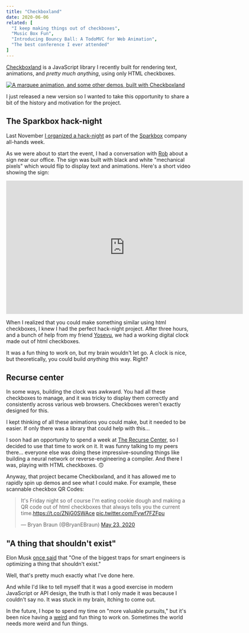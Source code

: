 ```yaml
---
title: "Checkboxland"
date: 2020-06-06
related: [
  "I keep making things out of checkboxes",
  "Music Box Fun",
  "Introducing Bouncy Ball: A TodoMVC for Web Animation",
  "The best conference I ever attended"
]
---
```


[Checkboxland]({{site.url}}/checkboxland) is a JavaScript library I recently built for rendering text, animations, and *pretty much anything*, using only HTML checkboxes.

<div class="center">
  <a href="{{site.url}}/checkboxland">
    <img src="{{site.url}}/assets/images/cbl-demos.gif" alt="A marquee animation, and some other demos, built with Checkboxland" />
  </a>
</div>

I just released a new version so I wanted to take this opportunity to share a bit of the history and motivation for the project.

## The Sparkbox hack-night

Last November [I organized a hack-night](https://twitter.com/cromwellryan/status/1195178065137217538) as part of the [Sparkbox](https://seesparkbox.com) company all-hands week.

As we were about to start the event, I had a conversation with [Rob](https://twitter.com/robtarr) about a sign near our office. The sign was built with black and white "mechanical pixels" which would flip to display text and animations. Here's a short video showing the sign:

<iframe width="640" height="360" src="https://www.youtube.com/embed/eRgpd-r43l8" frameborder="0" allow="accelerometer; autoplay; encrypted-media; gyroscope; picture-in-picture" allowfullscreen></iframe>

When I realized that you could make something similar using html checkboxes, I knew I had the perfect hack-night project. After three hours, and a bunch of help from my friend [Yosevu](https://twitter.com/yosevu), we had a working digital clock made out of html checkboxes.

It was a fun thing to work on, but my brain wouldn't let go. A clock is nice, but theoretically, you could build *anything* this way. Right?

## Recurse center

In some ways, building the clock was awkward. You had all these checkboxes to manage, and it was tricky to display them correctly and consistently across various web browsers. Checkboxes weren't exactly designed for this.

I kept thinking of all these animations you could make, but it needed to be easier. If only there was a library that could help with this...

I soon had an opportunity to spend a week at [The Recurse Center](https://www.recurse.com/), so I decided to use that time to work on it. It was funny talking to my peers there... everyone else was doing these impressive-sounding things like building a neural network or reverse-engineering a compiler. And there I was, playing with HTML checkboxes. 🙃

Anyway, that project became Checkboxland, and it has allowed me to rapidly spin up demos and see what I could make. For example, these scannable checkbox QR Codes:

<blockquote class="twitter-tweet">
  <p lang="en" dir="ltr">It&#39;s Friday night so of course I&#39;m eating cookie dough and making a QR code out of html checkboxes that always tells you the current time.<a href="https://t.co/ZNjG0SWAce">https://t.co/ZNjG0SWAce</a> <a href="https://t.co/Fywf7FZFpu">pic.twitter.com/Fywf7FZFpu</a></p>&mdash; Bryan Braun (@BryanEBraun) <a href="https://twitter.com/BryanEBraun/status/1264014217063149569?ref_src=twsrc%5Etfw">May 23, 2020</a>
</blockquote>
<script async src="https://platform.twitter.com/widgets.js" charset="utf-8"></script>

## "A thing that shouldn't exist"

Elon Musk [once said](https://www.youtube.com/watch?v=cIQ36Kt7UVg&t=281) that "One of the biggest traps for smart engineers is optimizing a thing that shouldn't exist."

Well, that's pretty much exactly what I've done here.

And while I'd like to tell myself that it was a good exercise in modern JavaScript or API design, the truth is that I only made it was because I couldn't say no. It was stuck in my brain, itching to come out.

In the future, I hope to spend my time on "more valuable pursuits," but it's been nice having a [weird](https://twitter.com/BryanEBraun/status/1251144894288027648) and fun thing to work on. Sometimes the world needs more weird and fun things.
